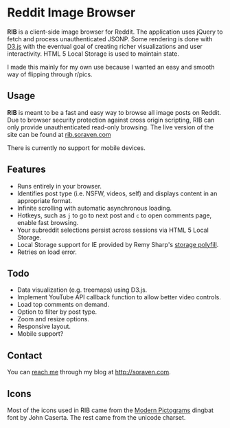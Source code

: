 # Reddit Image Browser

**RIB** is a client-side image browser for Reddit. The application uses jQuery to fetch and process unauthenticated JSONP. Some rendering is done with [D3.js](http://d3js.org/) with the eventual goal of creating richer visualizations and user interactivity. HTML 5 Local Storage is used to maintain state.

I made this mainly for my own use because I wanted an easy and smooth way of flipping through r/pics.

## Usage

**RIB** is meant to be a fast and easy way to browse all image posts on Reddit. Due to browser security protection against cross origin scripting, RIB can only provide unauthenticated read-only browsing. The live version of the site can be found at [rib.soraven.com](http://rib.soraven.com)

There is currently no support for mobile devices.

## Features

- Runs entirely in your browser.
- Identifies post type (i.e. NSFW, videos, self) and displays content in an appropriate format.
- Infinite scrolling with automatic asynchronous loading.
- Hotkeys, such as `j` to go to next post and `c` to open comments page, enable fast browsing.
- Your subreddit selections persist across sessions via HTML 5 Local Storage.
- Local Storage support for IE provided by Remy Sharp's [storage polyfill](https://github.com/inexorabletash/polyfill/blob/master/storage.js).
- Retries on load error.

## Todo

- Data visualization (e.g. treemaps) using D3.js.
- Implement YouTube API callback function to allow better video controls.
- Load top comments on demand.
- Option to filter by post type.
- Zoom and resize options.
- Responsive layout.
- Mobile support?

## Contact

You can [reach me](http://soraven.com/contact) through my blog at http://soraven.com.

## Icons

Most of the icons used in RIB came from the [Modern Pictograms](http://www.fontsquirrel.com/fonts/modern-pictograms) dingbat font by John Caserta. The rest came from the unicode charset.
